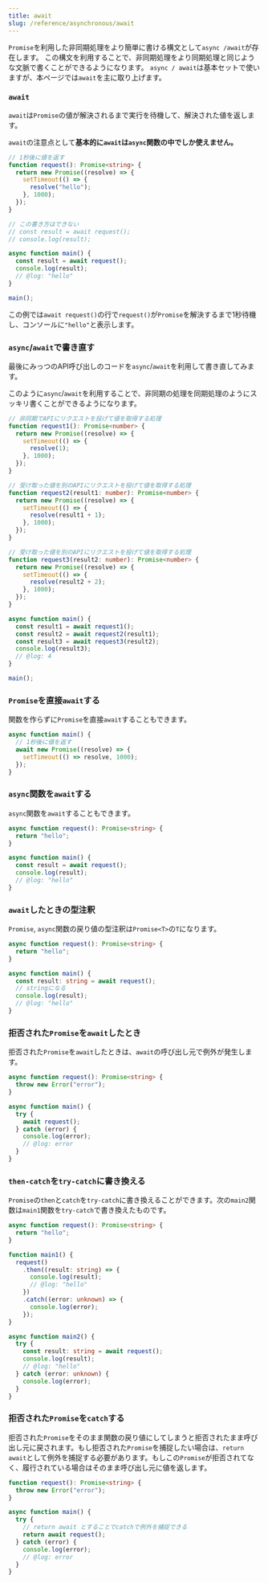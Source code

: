 ```yaml
---
title: await
slug: /reference/asynchronous/await
---
```


`Promise`を利用した非同期処理をより簡単に書ける構文として`async /await`が存在します。
この構文を利用することで、非同期処理をより同期処理と同じような文脈で書くことができるようになります。
`async / await`は基本セットで使いますが、本ページでは`await`を主に取り上げます。

### `await`

`await`は`Promise`の値が解決されるまで実行を待機して、解決された値を返します。

`await`の注意点として**基本的に`await`は`async`関数の中でしか使えません。**

```ts twoslash
// 1秒後に値を返す
function request(): Promise<string> {
  return new Promise((resolve) => {
    setTimeout(() => {
      resolve("hello");
    }, 1000);
  });
}

// この書き方はできない
// const result = await request();
// console.log(result);

async function main() {
  const result = await request();
  console.log(result);
  // @log: "hello"
}

main();
```

この例では`await request()`の行で`request()`が`Promise`を解決するまで1秒待機し、コンソールに`"hello"`と表示します。

### `async`/`await`で書き直す

最後にみっつのAPI呼び出しのコードを`async`/`await`を利用して書き直してみます。

このように`async`/`await`を利用することで、非同期の処理を同期処理のようにスッキリ書くことができるようになります。

```ts twoslash
// 非同期でAPIにリクエストを投げて値を取得する処理
function request1(): Promise<number> {
  return new Promise((resolve) => {
    setTimeout(() => {
      resolve(1);
    }, 1000);
  });
}

// 受け取った値を別のAPIにリクエストを投げて値を取得する処理
function request2(result1: number): Promise<number> {
  return new Promise((resolve) => {
    setTimeout(() => {
      resolve(result1 + 1);
    }, 1000);
  });
}

// 受け取った値を別のAPIにリクエストを投げて値を取得する処理
function request3(result2: number): Promise<number> {
  return new Promise((resolve) => {
    setTimeout(() => {
      resolve(result2 + 2);
    }, 1000);
  });
}

async function main() {
  const result1 = await request1();
  const result2 = await request2(result1);
  const result3 = await request3(result2);
  console.log(result3);
  // @log: 4
}

main();
```

### `Promise`を直接`await`する

関数を作らずに`Promise`を直接`await`することもできます。

```ts twoslash
async function main() {
  // 1秒後に値を返す
  await new Promise((resolve) => {
    setTimeout(() => resolve, 1000);
  });
}
```

### `async`関数を`await`する

`async`関数を`await`することもできます。

```ts twoslash
async function request(): Promise<string> {
  return "hello";
}

async function main() {
  const result = await request();
  console.log(result);
  // @log: "hello"
}
```

### `await`したときの型注釈

`Promise`, `async`関数の戻り値の型注釈は`Promise<T>`の`T`になります。

```ts twoslash
async function request(): Promise<string> {
  return "hello";
}

async function main() {
  const result: string = await request();
  // stringになる
  console.log(result);
  // @log: "hello"
}
```

### 拒否された`Promise`を`await`したとき

拒否された`Promise`を`await`したときは、`await`の呼び出し元で例外が発生します。

```ts twoslash
async function request(): Promise<string> {
  throw new Error("error");
}

async function main() {
  try {
    await request();
  } catch (error) {
    console.log(error);
    // @log: error
  }
}
```

### `then-catch`を`try-catch`に書き換える

`Promise`の`then`と`catch`を`try-catch`に書き換えることができます。次の`main2`関数は`main1`関数を`try-catch`で書き換えたものです。

```ts twoslash
async function request(): Promise<string> {
  return "hello";
}

function main1() {
  request()
    .then((result: string) => {
      console.log(result);
      // @log: "hello"
    })
    .catch((error: unknown) => {
      console.log(error);
    });
}

async function main2() {
  try {
    const result: string = await request();
    console.log(result);
    // @log: "hello"
  } catch (error: unknown) {
    console.log(error);
  }
}
```

### 拒否された`Promise`を`catch`する

拒否された`Promise`をそのまま関数の戻り値にしてしまうと拒否されたまま呼び出し元に戻されます。もし拒否された`Promise`を捕捉したい場合は、`return await`として例外を捕捉する必要があります。もしこの`Promise`が拒否されてなく、履行されている場合はそのまま呼び出し元に値を返します。

```ts twoslash
function request(): Promise<string> {
  throw new Error("error");
}

async function main() {
  try {
    // return await とすることでcatchで例外を捕捉できる
    return await request();
  } catch (error) {
    console.log(error);
    // @log: error
  }
}
```
